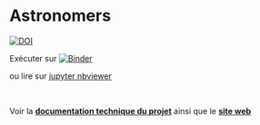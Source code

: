 # Astronomers

[![DOI](https://zenodo.org/badge/DOI/10.5281/zenodo.14894993.svg)](https://doi.org/10.5281/zenodo.14894993)

Exécuter sur [![Binder](https://mybinder.org/badge_logo.svg)](https://mybinder.org/v2/gh/Sciences-historiques-numeriques/astronomers/main)

ou lire sur [jupyter nbviewer](https://nbviewer.org/github/Sciences-historiques-numeriques/astronomers/tree/main/)

<br/>

Voir la __[documentation technique du projet](documentation/Home.md)__ ainsi que le  __[site web](https://historian.digital/astronomers)__

